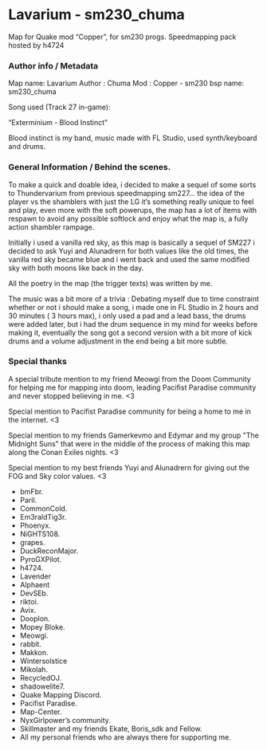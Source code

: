 # Lavarium - sm230_chuma

Map for Quake mod “Copper”, for sm230 progs. Speedmapping pack hosted by h4724

### Author info / Metadata

Map name: Lavarium
Author : Chuma
Mod : Copper - sm230
bsp name: sm230_chuma

Song used (Track 27 in-game): 

“Exterminium - Blood Instinct”

 Blood instinct is my band, music made with FL Studio, used synth/keyboard and drums.

### General Information / Behind the scenes.

To make a quick and doable idea, i decided to make a sequel of some sorts to Thundervarium from previous speedmapping sm227… the idea of the player vs the shamblers with just the LG it’s something really unique to feel and play, even more with the soft powerups, the map has a lot of items with respawn to avoid any possible softlock and enjoy what the map is, a fully action shambler rampage.

Initially i used a vanilla red sky, as this map is basically a sequel of SM227 i decided to ask Yuyi and Alunadrern for both values like the old times, the vanilla red sky became blue and i went back and used the same modified sky with both moons like back in the day.

All the poetry in the map (the trigger texts) was written by me.

The music was a bit more of a trivia : Debating myself due to time constraint whether or not i should make a song, i made one in FL Studio in 2 hours and 30 minutes ( 3 hours max), i only used a pad and a lead bass, the drums were added later, but i had the drum sequence in my mind for weeks before making it, eventually the song got a second version with a bit more of kick drums and a volume adjustment in the end being a bit more subtle.

### Special thanks

A special tribute mention to my friend Meowgi from the Doom Community for helping me for mapping into doom, leading Pacifist Paradise community and never stopped believing in me.  <3

Special mention to Pacifist Paradise community for being a home to me in the internet. <3

Special mention to my friends Gamerkevmo and Edymar and my group "The Midnight Suns" that were in the middle of the process of making this map along the Conan Exiles nights. <3

Special mention to my best friends Yuyi and Alunadrern for giving out the FOG and Sky color values. <3

- bmFbr.
- Paril.
- CommonCold.
- Em3raldTig3r.
- Phoenyx.
- NiGHTS108.
- grapes.
- DuckReconMajor.
- PyroGXPilot.
- h4724.
- Lavender
- Alphaent
- DevSEb.
- riktoi.
- Avix.
- Dooplon.
- Mopey Bloke.
- Meowgi.
- rabbit.
- Makkon.
- Wintersolstice
- Mikolah.
- RecycledOJ.
- shadowelite7.
- Quake Mapping Discord.
- Pacifist Paradise.
- Map-Center.
- NyxGirlpower’s community.
- Skillmaster and my friends Ekate, Boris_sdk and Fellow.
- All my personal friends who are always there for supporting me.
